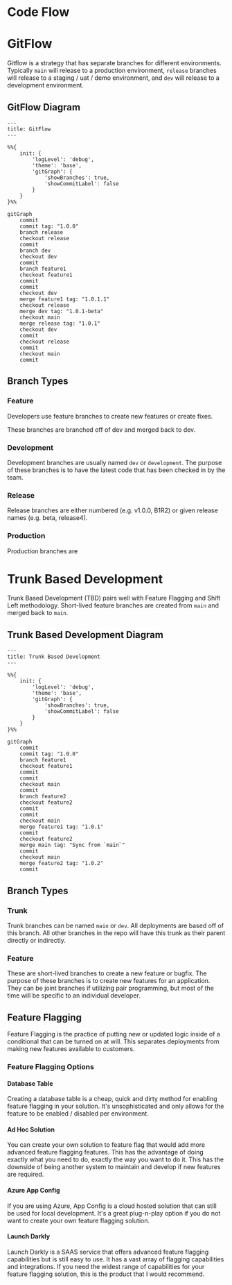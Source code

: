 # Code Flow

# GitFlow
Gitflow is a strategy that has separate branches for different environments. Typically `main` will release to a production environment, `release` branches will release to a staging / uat / demo environment, and `dev` will release to a development environment.

## GitFlow Diagram
```mermaid
---
title: GitFlow
---

%%{
    init: {
        'logLevel': 'debug',
        'theme': 'base',
        'gitGraph': {
            'showBranches': true,
            'showCommitLabel': false
        }
    }
}%%

gitGraph
    commit
    commit tag: "1.0.0"
    branch release
    checkout release
    commit
    branch dev
    checkout dev
    commit
    branch feature1
    checkout feature1
    commit
    commit
    checkout dev
    merge feature1 tag: "1.0.1.1"
    checkout release
    merge dev tag: "1.0.1-beta"
    checkout main
    merge release tag: "1.0.1"
    checkout dev
    commit
    checkout release
    commit
    checkout main
    commit
```

## Branch Types
### Feature
Developers use feature branches to create new features or create fixes.

These branches are branched off of dev and merged back to dev.

### Development
Development branches are usually named `dev` or `development`. The purpose of these branches is to have the latest code that has been checked in by the team.

### Release
Release branches are either numbered (e.g. v1.0.0, B1R2) or given release names (e.g. beta, release4).

### Production
Production branches are

# Trunk Based Development
Trunk Based Development (TBD) pairs well with Feature Flagging and Shift Left methodology. Short-lived feature branches are created from `main` and merged back to `main`.

## Trunk Based Development Diagram
```mermaid
---
title: Trunk Based Development
---

%%{
    init: {
        'logLevel': 'debug',
        'theme': 'base',
        'gitGraph': {
            'showBranches': true,
            'showCommitLabel': false
        }
    }
}%%

gitGraph
    commit
    commit tag: "1.0.0"
    branch feature1
    checkout feature1
    commit
    commit
    checkout main
    commit
    branch feature2
    checkout feature2
    commit
    commit
    checkout main
    merge feature1 tag: "1.0.1"
    commit
    checkout feature2
    merge main tag: "Sync from `main`"
    commit
    checkout main
    merge feature2 tag: "1.0.2"
    commit
```

## Branch Types
### Trunk
Trunk branches can be named `main` or `dev`. All deployments are based off of this branch. All other branches in the repo will have this trunk as their parent directly or indirectly.

### Feature
These are short-lived branches to create a new feature or bugfix. The purpose of these branches is to create new features for an application. They can be joint branches if utilizing pair programming, but most of the time will be specific to an individual developer.

## Feature Flagging
Feature Flagging is the practice of putting new or updated logic inside of a conditional that can be turned on at will. This separates deployments from making new features available to customers.

### Feature Flagging Options
#### Database Table
Creating a database table is a cheap, quick and dirty method for enabling feature flagging in your solution. It's unsophisticated and only allows for the feature to be enabled / disabled per environment.

#### Ad Hoc Solution
You can create your own solution to feature flag that would add more advanced feature flagging features. This has the advantage of doing exactly what you need to do, exactly the way you want to do it. This has the downside of being another system to maintain and develop if new features are required.

#### Azure App Config
If you are using Azure, App Config is a cloud hosted solution that can still be used for local development. It's a great plug-n-play option if you do not want to create your own feature flagging solution.

#### Launch Darkly
Launch Darkly is a SAAS service that offers advanced feature flagging capabilities but is still easy to use. It has a vast array of flagging capabilities and integrations. If you need the widest range of capabilities for your feature flagging solution, this is the product that I would recommend.
